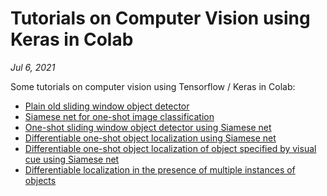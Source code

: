 # Tutorials on Computer Vision using Keras in Colab
*Jul 6, 2021*

Some tutorials on computer vision using Tensorflow / Keras in Colab:

- [Plain old sliding window object detector](https://colab.research.google.com/drive/1cAWKGPeFiXl4krIAEe24cVKeYNo_yAsW?usp=sharing)
- [Siamese net for one-shot image classification](https://colab.research.google.com/drive/1xizq12Kw0O4bVyf5zGLUszsRqWj6QwcE?usp=sharing)
- [One-shot sliding window object detector using Siamese net](https://colab.research.google.com/drive/1Wp-DZlgoNulS-sHneIX5kgSyVB26p_Mi?usp=sharing)
- [Differentiable one-shot object localization using Siamese net](https://colab.research.google.com/drive/1AGsrzDP1XXDgQrmRlYwx5xX4dWCRIUUP?usp=sharing)
- [Differentiable one-shot object localization of object specified by visual cue using Siamese net](https://colab.research.google.com/drive/1DSLi4Y7jWtl7YxO5hHSc-ojXRLm8stjm?usp=sharing)
- [Differentiable localization in the presence of multiple instances of objects](https://colab.research.google.com/drive/1fuxmgMBrvsOcA4_7uKgHWxhPORMuxmoj?usp=sharing)